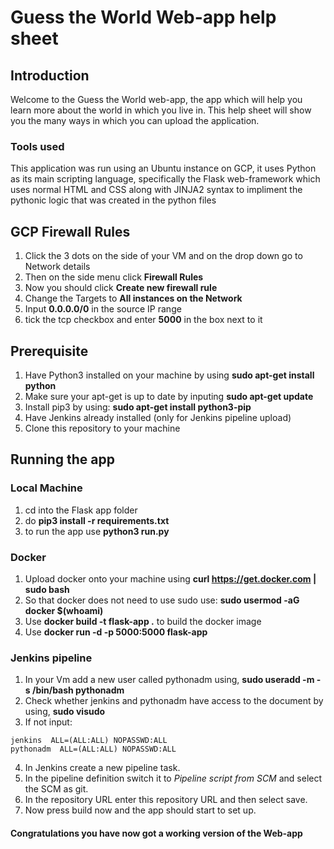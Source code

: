 # Guess the World Web-app help sheet
## Introduction
Welcome to the Guess the World web-app, the app which will help you learn more about the world in which you live in.
This help sheet will show you the many ways in which you can upload the application.
### Tools used
This application was run using an Ubuntu instance on GCP, it uses Python as its main scripting language, specifically the Flask web-framework which uses normal HTML and CSS along with JINJA2 syntax to impliment the pythonic logic that was created in the python files 

## GCP Firewall Rules
1. Click the 3 dots on the side of your VM and on the drop down go to Network details
2. Then on the side menu click **Firewall Rules**
3. Now you should click **Create new firewall rule**
4. Change the Targets to **All instances on the Network**
5. Input **0.0.0.0/0** in the source IP range
6. tick the tcp checkbox and enter **5000** in the box next to it

## Prerequisite
1. Have Python3 installed on your machine by using **sudo apt-get install python**
2. Make sure your apt-get is up to date by inputing **sudo apt-get update**
3. Install pip3 by using: **sudo apt-get install python3-pip**
4. Have Jenkins already installed (only for Jenkins pipeline upload)
5. Clone this repository to your machine

## Running the app
### Local Machine
1. cd into the Flask app folder
2. do **pip3 install -r requirements.txt** 
3. to run the app use **python3 run.py**

### Docker
1. Upload docker onto your machine using 
     **curl https://get.docker.com | sudo bash**
2. So that docker does not need to use sudo use:
     **sudo usermod -aG docker $(whoami)**
3. Use **docker build -t flask-app .** to build the docker image
4. Use **docker run -d -p 5000:5000 flask-app**

### Jenkins pipeline
1. In your Vm add a new user called pythonadm using,
    **sudo useradd -m -s /bin/bash pythonadm**
2. Check whether jenkins and pythonadm have access to the document by using,
    **sudo visudo**
3. If not input:
```
jenkins  ALL=(ALL:ALL) NOPASSWD:ALL
pythonadm  ALL=(ALL:ALL) NOPASSWD:ALL
```
4. In Jenkins create a new pipeline task.
5. In the pipeline definition switch it to *Pipeline script from SCM* and select the SCM as git.
6. In the repository URL enter this repository URL and then select save.
7. Now press build now and the app should start to set up.
#### Congratulations you have now got a working version of the Web-app
